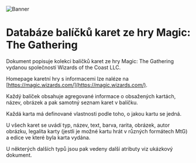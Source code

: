 ![Banner](https://i.imgur.com/4oR7uQa.png)

# Databáze balíčků karet ze hry Magic: The Gathering

Dokument popisuje kolekci balíčků karet ze hry Magic: The Gathering vydanou společností Wizards of the Coast LLC.

Homepage karetní hry s informacemi lze naléze na [https://magic.wizards.com/](https://magic.wizards.com/).

Každý balíček obsahuje agregované informace o obsažených kartách, název, obrázek a pak samotný seznam karet v balíčku.

Každá karta má definované vlastnosti podle toho, o jakou kartu se jedná. 

U všech karet se uvádí typ, název, text, barva, rarita, obrázek, autor obrázku, legalita karty (jestli je možné kartu hrát v různých formátech MtG) a edice ve které byla karta vydána.

U některých dalších typů jsou pak vedeny další atributy viz ukázkový dokument.